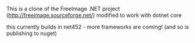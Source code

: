 This is a clone of the FreeImage .NET project (http://freeimage.sourceforge.net/) modified to work with dotnet core

this currently builds in net452 - more frameworks are coming! (and so is publishing to nuget)
